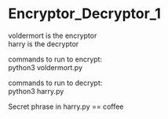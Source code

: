 # Encryptor_Decryptor_1

voldermort is the encryptor <br/>
harry is the decryptor

commands to run to encrypt:<br/>
	python3 voldermort.py

commands to run to decrypt:<br/>
	python3 harry.py

Secret phrase in harry.py == coffee
